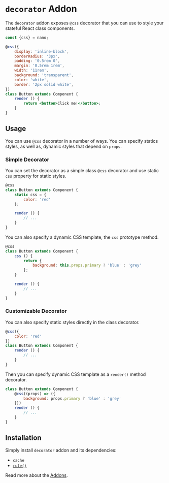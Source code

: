 # `decorator` Addon

The `decorator` addon exposes `@css` decorator that you can use to style your stateful
React class components.

```jsx
const {css} = nano;

@css({
    display: 'inline-block',
    borderRadius: '3px',
    padding: '0.5rem 0',
    margin: '0.5rem 1rem',
    width: '11rem',
    background: 'transparent',
    color: 'white',
    border: '2px solid white',
})
class Button extends Component {
    render () {
        return <button>Click me!</button>;
    }
}
```


## Usage

You can use `@css` decorator in a number of ways. You can specify statics styles, as well as,
dynamic styles that depend on `props`.


### Simple Decorator

You can set the decorator as a simple class `@css` decorator and use static `css` property for
static styles.

```js
@css
class Button extends Component {
    static css = {
        color: 'red'
    };

    render () {
        // ...
    }
}
```

You can also specify a dynamic CSS template, the `css` prototype method.

```js
@css
class Button extends Component {
    css () {
        return {
            background: this.props.primary ? 'blue' : 'grey'
        };
    }

    render () {
        // ...
    }
}
```


### Customizable Decorator

You can also specify static styles directly in the class decorator.

```js
@css({
    color: 'red'
})
class Button extends Component {
    render () {
        // ...
    }
}
```

Then you can specify dynamic CSS template as a `render()` method decorator.

```js
class Button extends Component {
    @css((props) => ({
        background: props.primary ? 'blue' : 'grey'
    }))
    render () {
        // ...
    }
}
```


## Installation

Simply install `decorator` addon and its dependencies:

- `cache`
- [`rule()`](./rule.md)

Read more about the [Addons](./Addons.md).

